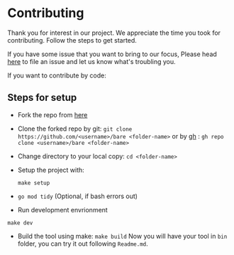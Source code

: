 # Contributing

Thank you for interest in our project. We appreciate the time you took for contributing. Follow the steps to get started.

If you have some issue that you want to bring to our focus, Please head [here](https://github.com/bare-cli/bare/issues) to file an issue and let us know what's troubling you.

If you want to contribute by code:

## Steps for setup

- Fork the repo from [here](https://github.com/bare-cli/bare)
- Clone the forked repo by git:
	`git clone https://github.com/<username>/bare <folder-name>`
or by [gh](https://github.com/cli/cli) :
	`gh repo clone <username>/bare <folder-name>`

- Change directory to your local copy:
	`cd <folder-name>`
- Setup the project with:
	```
	make setup
	```
- `go mod tidy` (Optional, if bash errors out)

- Run development envrionment
```
make dev
```
- Build the tool using make:
	`make build`
Now you will have your tool in `bin` folder, you can try it out following `Readme.md`. 


	
	
